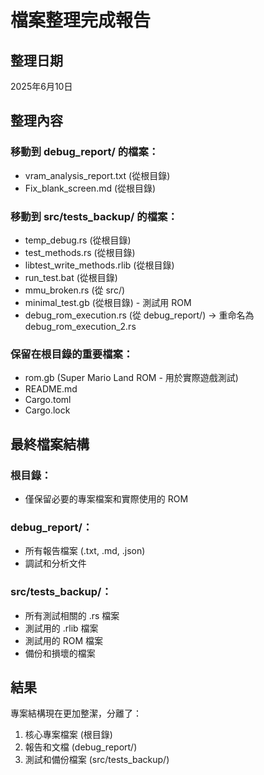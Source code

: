 # 檔案整理完成報告

## 整理日期
2025年6月10日

## 整理內容

### 移動到 debug_report/ 的檔案：
- vram_analysis_report.txt (從根目錄)
- Fix_blank_screen.md (從根目錄)

### 移動到 src/tests_backup/ 的檔案：
- temp_debug.rs (從根目錄)
- test_methods.rs (從根目錄)
- libtest_write_methods.rlib (從根目錄)
- run_test.bat (從根目錄)
- mmu_broken.rs (從 src/)
- minimal_test.gb (從根目錄) - 測試用 ROM
- debug_rom_execution.rs (從 debug_report/) -> 重命名為 debug_rom_execution_2.rs

### 保留在根目錄的重要檔案：
- rom.gb (Super Mario Land ROM - 用於實際遊戲測試)
- README.md
- Cargo.toml
- Cargo.lock

## 最終檔案結構

### 根目錄：
- 僅保留必要的專案檔案和實際使用的 ROM

### debug_report/：
- 所有報告檔案 (.txt, .md, .json)
- 調試和分析文件

### src/tests_backup/：
- 所有測試相關的 .rs 檔案
- 測試用的 .rlib 檔案
- 測試用的 ROM 檔案
- 備份和損壞的檔案

## 結果
專案結構現在更加整潔，分離了：
1. 核心專案檔案 (根目錄)
2. 報告和文檔 (debug_report/)
3. 測試和備份檔案 (src/tests_backup/)
